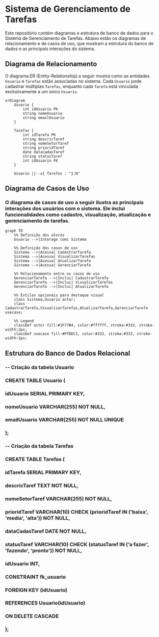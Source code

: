 # Sistema de Gerenciamento de Tarefas

Este repositório contém diagramas e estrutura de banco de dados para o Sistema de Gerenciamento de Tarefas. Abaixo estão os diagramas de relacionamento e de casos de uso, que mostram a estrutura do banco de dados e as principais interações do sistema.

## Diagrama de Relacionamento

O diagrama ER (Entity-Relationship) a seguir mostra como as entidades `Usuario` e `Tarefas` estão associadas no sistema. Cada `Usuario` pode cadastrar múltiplas `Tarefas`, enquanto cada `Tarefa` está vinculada exclusivamente a um único `Usuario`.

```mermaid
erDiagram
    Usuario {
        int idUsuario PK
        string nomeUsuario
        string emailUsuario
    }
    
    Tarefas {
        int idTarefa PK
        string descricTaref
        string nomeSetorTaref
        string prioridTaref
        date dataCadasTaref
        string statusTaref
        int idUsuario FK
    }
    
    Usuario ||--o{ Tarefas : "1:N"
```
## Diagrama de Casos de Uso
### O diagrama de casos de uso a seguir ilustra as principais interações dos usuários com o sistema. Ele inclui funcionalidades como cadastro, visualização, atualização e gerenciamento de tarefas.

```mermaid
graph TD
    %% Definição dos atores
    Usuario -->|Interage com| Sistema

    %% Definição dos casos de uso
    Sistema -->|Acessa| CadastrarTarefa
    Sistema -->|Acessa| VisualizarTarefas
    Sistema -->|Acessa| AtualizarTarefa
    Sistema -->|Acessa| GerenciarTarefa

    %% Relacionamento entre os casos de uso
    GerenciarTarefa -->|Inclui| CadastrarTarefa
    GerenciarTarefa -->|Inclui| VisualizarTarefas
    GerenciarTarefa -->|Inclui| AtualizarTarefa

    %% Estilos opcionais para destaque visual
    class Sistema,Usuario actor;
    class CadastrarTarefa,VisualizarTarefas,AtualizarTarefa,GerenciarTarefa usecase;

    %% Legend
    classDef actor fill:#1F77B4, color:#ffffff, stroke:#333, stroke-width:2px;
    classDef usecase fill:#FFDDC1, color:#333, stroke:#333, stroke-width:1px;

```
## Estrutura do Banco de Dados Relacional

### -- Criação da tabela Usuario
### CREATE TABLE Usuario (
###     idUsuario SERIAL PRIMARY KEY,
###     nomeUsuario VARCHAR(255) NOT NULL,
###     emailUsuario VARCHAR(255) NOT NULL UNIQUE
### );
### 
### -- Criação da tabela Tarefas
### CREATE TABLE Tarefas (
###     idTarefa SERIAL PRIMARY KEY,
###     descricTaref TEXT NOT NULL,
###     nomeSetorTaref VARCHAR(255) NOT NULL,
###     prioridTaref VARCHAR(10) CHECK (prioridTaref IN ('baixa', 'media', 'alta')) NOT NULL,
###     dataCadasTaref DATE NOT NULL,
###     statusTaref VARCHAR(10) CHECK (statusTaref IN ('a fazer', 'fazendo', 'pronto')) NOT NULL,
###     idUsuario INT,
###     CONSTRAINT fk_usuario
###         FOREIGN KEY (idUsuario) 
###         REFERENCES Usuario(idUsuario) 
###         ON DELETE CASCADE
### );
